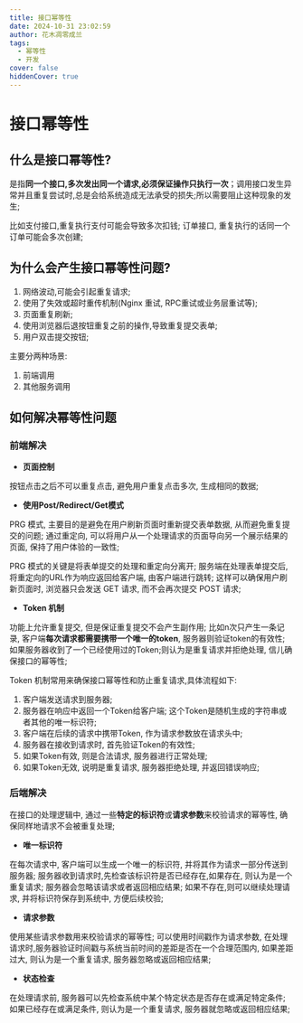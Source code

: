 ```yaml
---
title: 接口幂等性
date: 2024-10-31 23:02:59
author: 花木凋零成兰
tags: 
  - 幂等性
  - 开发
cover: false
hiddenCover: true
---
```


# 接口幂等性

## 什么是接口幂等性?

是指**同一个接口,多次发出同一个请求,必须保证操作只执行一次**；调用接口发生异常并且重复尝试时,总是会给系统造成无法承受的损失;所以需要阻止这种现象的发生;

比如支付接口,重复执行支付可能会导致多次扣钱; 订单接口, 重复执行的话同一个订单可能会多次创建;

## 为什么会产生接口幂等性问题?

1. 网络波动,可能会引起重复请求;
2. 使用了失效或超时重传机制(Nginx 重试, RPC重试或业务层重试等);
3. 页面重复刷新;
4. 使用浏览器后退按钮重复之前的操作,导致重复提交表单;
5. 用户双击提交按钮;

主要分两种场景:
1. 前端调用
2. 其他服务调用

## 如何解决幂等性问题

### 前端解决

- **页面控制**

按钮点击之后不可以重复点击, 避免用户重复点击多次, 生成相同的数据;

- **使用Post/Redirect/Get模式**

PRG 模式, 主要目的是避免在用户刷新页面时重新提交表单数据, 从而避免重复提交的问题; 通过重定向, 可以将用户从一个处理请求的页面导向另一个展示结果的页面, 保持了用户体验的一致性;

PRG 模式的关键是将表单提交的处理和重定向分离开; 服务端在处理表单提交后, 将重定向的URL作为响应返回给客户端, 由客户端进行跳转; 这样可以确保用户刷新页面时, 浏览器只会发送 GET 请求, 而不会再次提交 POST 请求;

- **Token 机制**

功能上允许重复提交, 但是保证重复提交不会产生副作用; 比如n次只产生一条记录, 客户端**每次请求都需要携带一个唯一的token**, 服务器则验证token的有效性; 如果服务器收到了一个已经使用过的Token;则认为是重复请求并拒绝处理, 信儿确保接口的幂等性;

Token 机制常用来确保接口幂等性和防止重复请求,具体流程如下:
1. 客户端发送请求到服务器;
2. 服务器在响应中返回一个Token给客户端; 这个Token是随机生成的字符串或者其他的唯一标识符;
3. 客户端在后续的请求中携带Token, 作为请求参数放在请求头中;
4. 服务器在接收到请求时, 首先验证Token的有效性;
5. 如果Token有效, 则是合法请求, 服务器进行正常处理;
6. 如果Token无效, 说明是重复请求, 服务器拒绝处理, 并返回错误响应;

### 后端解决

在接口的处理逻辑中, 通过一些**特定的标识符**或**请求参数**来校验请求的幂等性, 确保同样地请求不会被重复处理;

- **唯一标识符**

在每次请求中, 客户端可以生成一个唯一的标识符, 并将其作为请求一部分传送到服务器; 服务器收到请求时,先检查该标识符是否已经存在,如果存在, 则认为是一个重复请求; 服务器会忽略该请求或者返回相应结果; 如果不存在,则可以继续处理请求, 并将标识符保存到系统中, 方便后续校验;

- **请求参数**

使用某些请求参数用来校验请求的幂等性; 可以使用时间戳作为请求参数, 在处理请求时,服务器验证时间戳与系统当前时间的差距是否在一个合理范围内, 如果差距过大, 则认为是一个重复请求, 服务器忽略或返回相应结果;

- **状态检查**

在处理请求前, 服务器可以先检查系统中某个特定状态是否存在或满足特定条件; 如果已经存在或满足条件, 则认为是一个重复请求, 服务器就忽略或返回相应结果;


